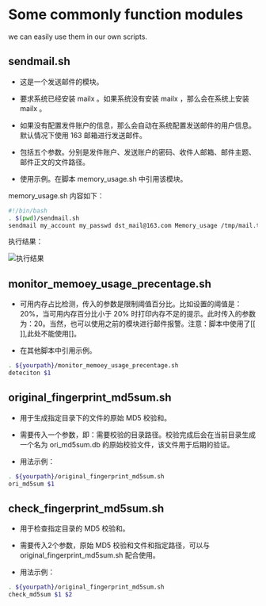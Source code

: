 # Some commonly function modules

we can easily use them in our own scripts.

## sendmail.sh

- 这是一个发送邮件的模块。

- 要求系统已经安装 mailx 。如果系统没有安装 mailx ，那么会在系统上安装 mailx 。

- 如果没有配置发件账户的信息，那么会自动在系统配置发送邮件的用户信息。默认情况下使用 163 邮箱进行发送邮件。

- 包括五个参数。分别是发件账户、发送账户的密码、收件人邮箱、邮件主题、邮件正文的文件路径。

- 使用示例。在脚本 memory_usage.sh 中引用该模块。

memory_usage.sh 内容如下：
  
```bash
#!/bin/bash
. $(pwd)/sendmail.sh
sendmail my_account my_passwd dst_mail@163.com Memory_usage /tmp/mail.text
```

执行结果：

![执行结果](https://raw.githubusercontent.com/mrivandu/ops/master/images/sendmail.jpg)

## monitor_memoey_usage_precentage.sh

- 可用内存占比检测，传入的参数是限制阈值百分比。比如设置的阈值是：20%，当可用内存百分比小于 20% 时打印内存不足的提示。此时传入的参数为：20。当然，也可以使用之前的模块进行邮件报警。注意：脚本中使用了[[ ]],此处不能使用[]。

- 在其他脚本中引用示例。
  
```bash
. ${yourpath}/monitor_memoey_usage_precentage.sh
deteciton $1
```

## original_fingerprint_md5sum.sh

- 用于生成指定目录下的文件的原始 MD5 校验和。

- 需要传入一个参数，即：需要校验的目录路径。校验完成后会在当前目录生成一个名为 ori_md5sum.db 的原始校验文件，该文件用于后期的验证。

- 用法示例：

```bash
. ${yourpath}/original_fingerprint_md5sum.sh
ori_md5sum $1
```

## check_fingerprint_md5sum.sh

- 用于检查指定目录的 MD5 校验和。

- 需要传入2个参数，原始 MD5 校验和文件和指定路径，可以与 original_fingerprint_md5sum.sh 配合使用。

- 用法示例：

```bash
. ${yourpath}/original_fingerprint_md5sum.sh
check_md5sum $1 $2
```